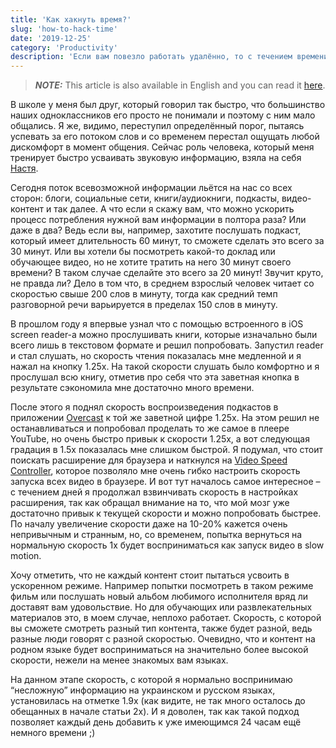 ```yaml
---
title: 'Как хакнуть время?'
slug: 'how-to-hack-time'
date: '2019-12-25'
category: 'Productivity'
description: 'Если вам повезло работать удалённо, то с течением времени вы, возможно, станете замечать за собой спад продуктивности и невозможность чётко сфокусироваться на отдельной задаче.'
---
```


> **_NOTE:_** This article is also available in English and you can read it [here](/how-to-hack-time-en).

В школе у меня был друг, который говорил так быстро, что большинство наших одноклассников его просто не понимали и поэтому с ним мало общались. Я же, видимо, переступил определённый порог, пытаясь успевать за его потоком слов и со временем перестал ощущать любой дискомфорт в момент общения. Сейчас роль человека, который меня тренирует быстро усваивать звуковую информацию, взяла на себя [Настя](https://instagram.com/soul_constellation/).

Сегодня поток всевозможной информации льётся на нас со всех сторон: блоги, социальные сети, книги/аудиокниги, подкасты, видео-контент и так далее. А что если я скажу вам, что можно ускорить процесс потребления нужной вам информации в полтора раза? Или даже в два? Ведь если вы, например, захотите послушать подкаст, который имеет длительность 60 минут, то сможете сделать это всего за 30 минут. Или вы хотели бы посмотреть какой-то доклад или обучающее видео, но не хотите тратить на него 30 минут своего времени? В таком случае сделайте это всего за 20 минут! Звучит круто, не правда ли? Дело в том что, в среднем взрослый человек читает со скоростью свыше 200 слов в минуту, тогда как средний темп разговорной речи варьируется в пределах 150 слов в минуту.

В прошлом году я впервые узнал что с помощью встроенного в iOS screen reader-а можно прослушивать книги, которые изначально были всего лишь в текстовом формате и решил попробовать. Запустил reader и стал слушать, но скорость чтения показалась мне медленной и я нажал на кнопку 1.25x. На такой скорости слушать было комфортно и я прослушал всю книгу, отметив про себя что эта заветная кнопка в результате сэкономила мне достаточно много времени.

После этого я поднял скорость воспроизведения подкастов в приложении [Overcast](https://overcast.fm) к той же заветной цифре 1.25x. На этом решил не останавливаться и попробовал проделать то же самое в плеере YouTube, но очень быстро привык к скорости 1.25x, а вот следующая градация в 1.5x показалась мне слишком быстрой. Я подумал, что стоит поискать расширение для браузера и наткнулся на [Video Speed Controller](https://chrome.google.com/webstore/detail/video-speed-controller/nffaoalbilbmmfgbnbgppjihopabppdk), которое позволяло мне очень гибко настроить скорость запуска всех видео в браузере. И вот тут началось самое интересное – с течением дней я продолжал взвинчивать скорость в настройках расширения, так как обращал внимание на то, что мой мозг уже достаточно привык к текущей скорости и можно попробовать быстрее. По началу увеличение скорости даже на 10-20% кажется очень непривычным и странным, но, со временем, попытка вернуться на нормальную скорость 1х будет восприниматься как запуск видео в slow motion.

Хочу отметить, что не каждый контент стоит пытаться усвоить в ускоренном режиме. Например попытки посмотреть в таком режиме фильм или послушать новый альбом любимого исполнителя вряд ли доставят вам удовольствие. Но для обучающих или развлекательных материалов это, в моем случае, неплохо работает. Скорость, с которой вы сможете смотреть разный тип контента, также будет разной, ведь разные люди говорят с разной скоростью. Очевидно, что и контент на родном языке будет восприниматься на значительно более высокой скорости, нежели на менее знакомых вам языках.

На данном этапе скорость, с которой я нормально воспринимаю “несложную” информацию на украинском и русском языках, установилась на отметке 1.9х (как видите, не так много осталось до обещанных в начале статьи 2х). И я доволен, так как такой подход позволяет каждый день добавить к уже имеющимся 24 часам ещё немного времени ;)
